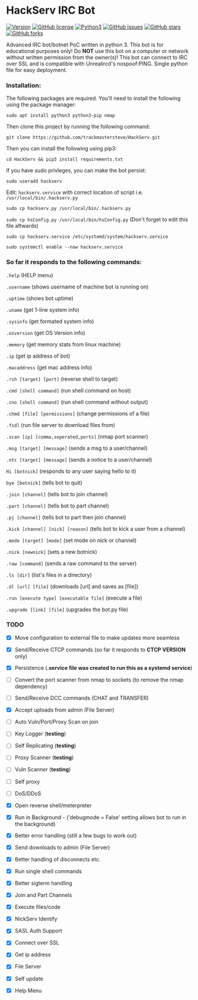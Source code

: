# HackServ IRC Bot

[![Version](https://img.shields.io/badge/version-1.2.0-red.svg)]() [![GitHub license](https://img.shields.io/github/license/trackmastersteve/HackServ.svg)](https://github.com/trackmastersteve/HackServ/tree/master/LICENSE) [![Python3](https://img.shields.io/badge/python-3.9-green.svg)]() [![GitHub issues](https://img.shields.io/github/issues/trackmastersteve/HackServ.svg)](https://github.com/trackmastersteve/HackServ/issues) [![GitHub stars](https://img.shields.io/github/stars/trackmastersteve/HackServ.svg)](https://github.com/trackmastersteve/HackServ/stargazers)  [![GitHub forks](https://img.shields.io/github/forks/trackmastersteve/HackServ.svg)](https://github.com/trackmastersteve/HackServ/network) 

Advanced IRC bot/botnet PoC written in python 3. This bot is for educational purposes only!
Do **NOT** use this bot on a computer or network without written permission from the owner(s)!
This bot can connect to IRC over SSL and is compatible with Unrealircd's nospoof:PING.
Single python file for easy deployment. 

### Installation:

The following packages are required. You'll need to install the following using the
package manager:

```sudo apt install python3 python3-pip nmap```

Then clone this project by running the following command:

```git clone https://github.com/trackmastersteve/HackServ.git```

Then you can install the following using pip3:

```cd HackServ && pip3 install requirements.txt```

If you have sudo privleges, you can make the bot persist:

```sudo useradd hackserv```

Edit: ```hackserv.service``` with correct location of script i.e. ```/usr/local/bin/.hackserv.py```

```sudo cp hackserv.py /usr/local/bin/.hackserv.py```

```sudo cp hsConfig.py /usr/local/bin/hsConfig.py``` (Don't forget to edit this file aftwards)

```sudo cp hackserv.service /etc/systemd/system/hackserv.service```

```sudo systemctl enable --now hackserv.service```

### So far it responds to the following commands:

```.help``` (HELP menu)

```.username``` (shows username of machine bot is running on)

```.uptime``` (shows bot uptime)

```.uname``` (get 1-line system info)

```.sysinfo``` (get formated system info)

```.osversion``` (get OS Version info)

```.memory``` (get memory stats from linux machine)

```.ip``` (get ip address of bot)

```.macaddress``` (get mac address info)

```.rsh [target] [port]``` (reverse shell to target)

```.cmd [shell command]``` (run shell command on host)

```.cno [shell command]``` (run shell command without output)

```.chmd [file] [permissions]``` (change permissions of a file)

```.fsdl``` (run file server to download files from)

```.scan [ip] [comma,seperated,ports]``` (nmap port scanner)

```.msg [target] [message]``` (sends a msg to a user/channel)

```.ntc [target] [message]``` (sends a notice to a user/channel)

```Hi [botnick]``` (responds to any user saying hello to it)

```bye [botnick]``` (tells bot to quit)

```.join [channel]``` (tells bot to join channel)

```.part [channel]``` (tells bot to part channel)

```.pj [channel]``` (tells bot to part then join channel)

```.kick [channel] [nick] [reason]``` (tells bot to kick a user from a channel)

```.mode [target] [mode]``` (set mode on nick or channel)

```.nick [newnick]``` (sets a new botnick)

```.raw [command]``` (sends a raw command to the server)

```.ls [dir]``` (list's files in a directory)

```.dl [url] [file]``` (downloads [url] and saves as [file])

```.run [execute type] [executable file]``` (execute a file)

```.upgrade [link] [file]``` (upgrades the bot.py file)

### TODO

- [x] Move configuration to external file to make updates more seamless

- [x] Send/Receive CTCP commands (so far it responds to **CTCP VERSION** only)

- [x] Persistence (**.service file was created to run this as a systemd service**)

- [ ] Convert the port scanner from nmap to sockets (to remove the nmap dependency)

- [ ] Send/Receive DCC commands (CHAT and TRANSFER)

- [x] Accept uploads from admin (File Server)

- [ ] Auto Vuln/Port/Proxy Scan on join

- [ ] Key Logger (**testing**)

- [ ] Self Replicating (**testing**)

- [ ] Proxy Scanner (**testing**)

- [ ] Vuln Scanner (**testing**)

- [ ] Self proxy

- [ ] DoS/DDoS

- [x] Open reverse shell/meterpreter

- [x] Run in Background - ('debugmode = False' setting allows bot to run in the background)

- [x] Better error handling (still a few bugs to work out)

- [x] Send downloads to admin (File Server)

- [x] Better handling of disconnects etc.

- [x] Run single shell commands

- [x] Better sigterm handling

- [x] Join and Part Channels

- [x] Execute files/code

- [x] NickServ Identify

- [x] SASL Auth Support

- [x] Connect over SSL 

- [x] Get ip address

- [x] File Server

- [x] Self update

- [x] Help Menu

